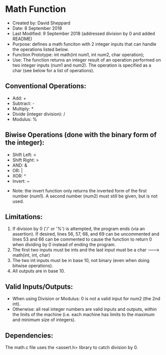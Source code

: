 # Math Function
* Created by: David Sheppard
* Date: 8 September 2018
* Last Modified: 9 September 2018 (addressed division by 0 and added README)
* Purpose: defines a math funciton with 2 integer inputs that can handle the operations listed below.
* Function Prototype: int math(int num1, int num2, char operation);
* Use: The function returns an integer result of an operation performed on two integer inputs (num1 and num2). The operation is specified as a char (see below for a list of operations).
## Conventional Operations:
* Add: +
* Subtract: -
* Multiply: *
* Divide (integer division): /
* Modulus: %
## Biwise Operations (done with the binary form of the integer):
* Shift Left: <
* Shift Right: >
* AND: &
* OR: |
* XOR: ^
* Invert: ~
- Note: the invert function only returns the inverted form of the first number (num1). A second number (num2) must still be given, but is not used.
## Limitations:
1. If division by 0 ('/' or '%') is attempted, the program ends (via an assertion). If desired, lines 56, 57, 68, and 69 can be uncommented and lines 53 and 66 can be commented to cause the function to return 0 when dividing by 0 instead of ending the program.
2. The first two inputs must be ints and the last input must be a char ---> math(int, int, char)
3. The two int inputs must be in base 10, not binary (even when doing bitwise operations).
4. All outputs are in base 10.
## Valid Inputs/Outputs:
* When using Division or Modulus: 0 is not a valid input for num2 (the 2nd int).
* Otherwise: all real integer numbers are valid inputs and outputs, within the linits of the machine (i.e. each machine has limits to the maximum and minimum size of integers).
## Dependencies:
The math.c file uses the <assert.h> library to catch division by 0.
